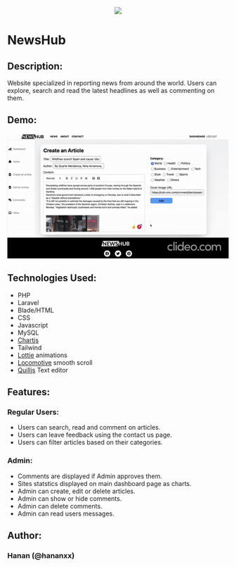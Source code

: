 <p align=center><img src="https://user-images.githubusercontent.com/58954229/127224410-cfa29f07-72fb-4718-80a7-7a2a443d9245.png"/></p>

# NewsHub
## Description:
Website specialized in reporting news from around the world. Users can explore, search and read the latest headlines as well as commenting on them.
## Demo: 
![dmeo gif](https://github.com/Hananxx/News-task/blob/main/demo-gif.gif)
## Technologies Used:
- PHP
- Laravel
- Blade/HTML
- CSS
- Javascript
- MySQL
- [Chartjs](https://www.chartjs.org/)
- Tailwind
- [Lottie](https://lottiefiles.com/) animations
- [Locomotive](https://github.com/locomotivemtl/locomotive-scroll) smooth scroll
- [Quilljs](https://quilljs.com/) Text editor

## Features:
### Regular Users:
- Users can search, read and comment on articles.
- Users can leave feedback using the contact us page.
- Users can filter articles based on their categories.
### Admin:
- Comments are displayed if Admin approves them.
- Sites statstics displayed on main dashboard page as charts.
- Admin can create, edit or delete articles.
- Admin can show or hide comments.
- Admin can delete comments.
- Admin can read users messages.

## Author:
### Hanan (@hananxx)
